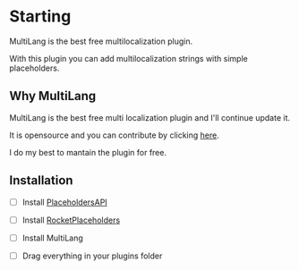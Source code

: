 # Starting

MultiLang is the best free multilocalization plugin.

With this plugin you can add multilocalization strings with simple placeholders.

## Why MultiLang

MultiLang is the best free multi localization plugin and I'll continue update it.

It is opensource and you can contribute by clicking [here](https://github.com/lorenzo0111/multilang).

I do my best to mantain the plugin for free.

## Installation

* [ ] Install [PlaceholdersAPI](https://www.spigotmc.org/resources/placeholderapi.6245/)
* [ ] Install [RocketPlaceholders](https://www.spigotmc.org/resources/rocketplaceholders-custom-placeholders.82678/)
* [ ] Install MultiLang
* [ ] Drag everything in your plugins folder

